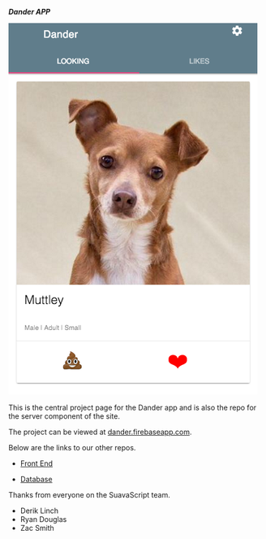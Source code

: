 ***Dander APP***

![Dander Screenshot](/dander-screenshot.png "Dander")

This is the central project page for the Dander app and is also the repo for the server component of the site.

The project can be viewed at [dander.firebaseapp.com](https://dander.firebaseapp.com).

Below are the links to our other repos.

* [Front End](https://github.com/DryFlyRyan/dander-frontend)

* [Database](https://github.com/DryFlyRyan/dander-db)

Thanks from everyone on the SuavaScript team.

- Derik Linch
- Ryan Douglas
- Zac Smith
